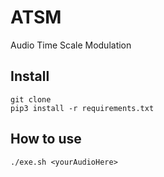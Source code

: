 # ATSM

Audio Time Scale Modulation

## Install

    git clone 
    pip3 install -r requirements.txt

## How to use

    ./exe.sh <yourAudioHere>
